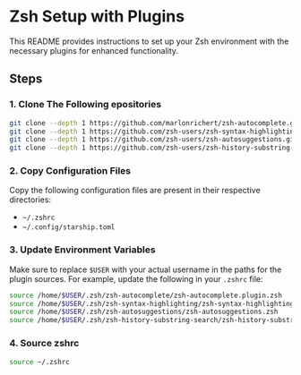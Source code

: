 # Zsh Setup with Plugins

This README provides instructions to set up your Zsh environment with the necessary plugins for enhanced functionality.

## Steps

### 1. Clone The Following epositories
```bash
git clone --depth 1 https://github.com/marlonrichert/zsh-autocomplete.git ~/.zsh/zsh-autocomplete
git clone --depth 1 https://github.com/zsh-users/zsh-syntax-highlighting.git ~/.zsh/zsh-syntax-highlighting
git clone --depth 1 https://github.com/zsh-users/zsh-autosuggestions.git ~/.zsh/zsh-autosuggestions
git clone --depth 1 https://github.com/zsh-users/zsh-history-substring-search.git ~/.zsh/zsh-history-substring-search
```

### 2. Copy Configuration Files

Copy the following configuration files are present in their respective directories:

- `~/.zshrc`
- `~/.config/starship.toml`

### 3. Update Environment Variables

Make sure to replace `$USER` with your actual username in the paths for the plugin sources. For example, update the following in your `.zshrc` file:

```bash
source /home/$USER/.zsh/zsh-autocomplete/zsh-autocomplete.plugin.zsh
source /home/$USER/.zsh/zsh-syntax-highlighting/zsh-syntax-highlighting.zsh
source /home/$USER/.zsh/zsh-autosuggestions/zsh-autosuggestions.zsh
source /home/$USER/.zsh/zsh-history-substring-search/zsh-history-substring-search.zsh
```

### 4. Source zshrc
```bash
source ~/.zshrc
```